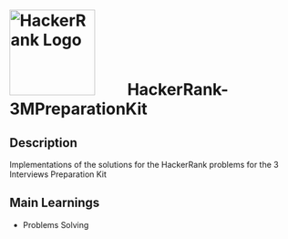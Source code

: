 # <img src="https://upload.wikimedia.org/wikipedia/commons/1/19/LeetCode_logo_black.png" alt="HackerRank Logo" style="float: center; margin-right: 50px;" width="150" height="150"/> HackerRank-3MPreparationKit

## Description

Implementations of the solutions for the HackerRank problems for the 3 Interviews Preparation Kit

## Main Learnings

- Problems Solving
